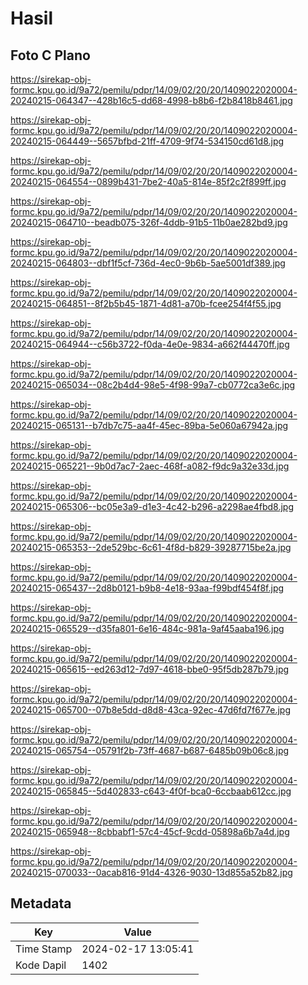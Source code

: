 # Hasil

## Foto C Plano

https://sirekap-obj-formc.kpu.go.id/9a72/pemilu/pdpr/14/09/02/20/20/1409022020004-20240215-064347--428b16c5-dd68-4998-b8b6-f2b8418b8461.jpg

https://sirekap-obj-formc.kpu.go.id/9a72/pemilu/pdpr/14/09/02/20/20/1409022020004-20240215-064449--5657bfbd-21ff-4709-9f74-534150cd61d8.jpg

https://sirekap-obj-formc.kpu.go.id/9a72/pemilu/pdpr/14/09/02/20/20/1409022020004-20240215-064554--0899b431-7be2-40a5-814e-85f2c2f899ff.jpg

https://sirekap-obj-formc.kpu.go.id/9a72/pemilu/pdpr/14/09/02/20/20/1409022020004-20240215-064710--beadb075-326f-4ddb-91b5-11b0ae282bd9.jpg

https://sirekap-obj-formc.kpu.go.id/9a72/pemilu/pdpr/14/09/02/20/20/1409022020004-20240215-064803--dbf1f5cf-736d-4ec0-9b6b-5ae5001df389.jpg

https://sirekap-obj-formc.kpu.go.id/9a72/pemilu/pdpr/14/09/02/20/20/1409022020004-20240215-064851--8f2b5b45-1871-4d81-a70b-fcee254f4f55.jpg

https://sirekap-obj-formc.kpu.go.id/9a72/pemilu/pdpr/14/09/02/20/20/1409022020004-20240215-064944--c56b3722-f0da-4e0e-9834-a662f44470ff.jpg

https://sirekap-obj-formc.kpu.go.id/9a72/pemilu/pdpr/14/09/02/20/20/1409022020004-20240215-065034--08c2b4d4-98e5-4f98-99a7-cb0772ca3e6c.jpg

https://sirekap-obj-formc.kpu.go.id/9a72/pemilu/pdpr/14/09/02/20/20/1409022020004-20240215-065131--b7db7c75-aa4f-45ec-89ba-5e060a67942a.jpg

https://sirekap-obj-formc.kpu.go.id/9a72/pemilu/pdpr/14/09/02/20/20/1409022020004-20240215-065221--9b0d7ac7-2aec-468f-a082-f9dc9a32e33d.jpg

https://sirekap-obj-formc.kpu.go.id/9a72/pemilu/pdpr/14/09/02/20/20/1409022020004-20240215-065306--bc05e3a9-d1e3-4c42-b296-a2298ae4fbd8.jpg

https://sirekap-obj-formc.kpu.go.id/9a72/pemilu/pdpr/14/09/02/20/20/1409022020004-20240215-065353--2de529bc-6c61-4f8d-b829-39287715be2a.jpg

https://sirekap-obj-formc.kpu.go.id/9a72/pemilu/pdpr/14/09/02/20/20/1409022020004-20240215-065437--2d8b0121-b9b8-4e18-93aa-f99bdf454f8f.jpg

https://sirekap-obj-formc.kpu.go.id/9a72/pemilu/pdpr/14/09/02/20/20/1409022020004-20240215-065529--d35fa801-6e16-484c-981a-9af45aaba196.jpg

https://sirekap-obj-formc.kpu.go.id/9a72/pemilu/pdpr/14/09/02/20/20/1409022020004-20240215-065615--ed263d12-7d97-4618-bbe0-95f5db287b79.jpg

https://sirekap-obj-formc.kpu.go.id/9a72/pemilu/pdpr/14/09/02/20/20/1409022020004-20240215-065700--07b8e5dd-d8d8-43ca-92ec-47d6fd7f677e.jpg

https://sirekap-obj-formc.kpu.go.id/9a72/pemilu/pdpr/14/09/02/20/20/1409022020004-20240215-065754--05791f2b-73ff-4687-b687-6485b09b06c8.jpg

https://sirekap-obj-formc.kpu.go.id/9a72/pemilu/pdpr/14/09/02/20/20/1409022020004-20240215-065845--5d402833-c643-4f0f-bca0-6ccbaab612cc.jpg

https://sirekap-obj-formc.kpu.go.id/9a72/pemilu/pdpr/14/09/02/20/20/1409022020004-20240215-065948--8cbbabf1-57c4-45cf-9cdd-05898a6b7a4d.jpg

https://sirekap-obj-formc.kpu.go.id/9a72/pemilu/pdpr/14/09/02/20/20/1409022020004-20240215-070033--0acab816-91d4-4326-9030-13d855a52b82.jpg


## Metadata

| Key        | Value               |
| ---------- | ------------------- |
| Time Stamp | 2024-02-17 13:05:41 |
| Kode Dapil | 1402                |



